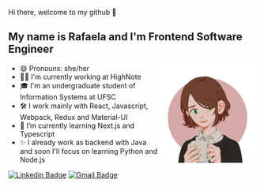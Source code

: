 Hi there, welcome to my github 👋

## My name is Rafaela and I'm Frontend Software Engineer

<img src="assets/avatar.png" width="200px" align="right" alt="avatar rafabernardo" />

- 😄 Pronouns: she/her
- 👩‍💻 I'm currently working at HighNote
- 🎓 I'm an undergraduate student of Information Systems at UFSC
- 🛠 I work mainly with React, Javascript, Webpack, Redux and Material-UI
- 🌱 I’m currently learning Next.js and Typescript
- ✨ I already work as backend with Java and soon I'll focus on learning Python and Node.js

[![Linkedin Badge](https://img.shields.io/badge/-Rafaela%20Rodrigues-8a5c55?style=flat&logo=Linkedin&logoColor=white&link=https://www.linkedin.com/in/rafabrodrigues/)](https://www.linkedin.com/in/rafabrodrigues/) [![Gmail Badge](https://img.shields.io/badge/-rafabernardo.r@gmail.com-8a5c55?style=flat&logo=Gmail&logoColor=white&link=mailto:rafabernardo.r@gmail.com)](mailto:rafabernardo.r@gmail.com)

<!--
**rafabernardo/rafabernardo** is a ✨ _special_ ✨ repository because its `README.md` (this file) appears on your GitHub profile.

Here are some ideas to get you started:

- 🔭 I’m currently working on ...
- 🌱 I’m currently learning ...
- 👯 I’m looking to collaborate on ...
- 🤔 I’m looking for help with ...
- 💬 Ask me about ...
- 📫 How to reach me: ...
- 😄 Pronouns: ...
- ⚡ Fun fact: ... -->
